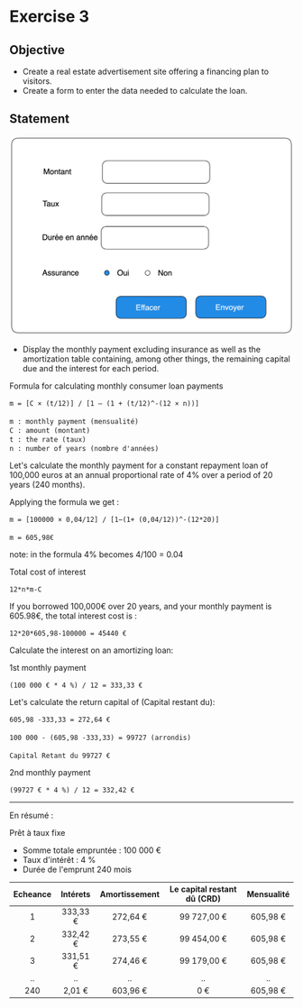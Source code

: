 # Exercise 3

## Objective

- Create a real estate advertisement site offering a financing plan to visitors.
- Create a form to enter the data needed to calculate the loan.

## Statement

![Real Estate Loan](img/real_estate_loan.png)


- Display the monthly payment excluding insurance as well as the amortization table containing, among other things, the remaining capital due and the interest for each period.


Formula for calculating monthly consumer loan payments


    m = [C × (t/12)] / [1 – (1 + (t/12)^-(12 × n))]

    m : monthly payment (mensualité)
    C : amount (montant)
    t : the rate (taux)
    n : number of years (nombre d'années)


Let's calculate the monthly payment for a constant repayment loan of 100,000 euros at an annual proportional rate of 4% over a period of 20 years (240 months).

Applying the formula we get :

    m = [100000 × 0,04/12] / [1−(1+ (0,04/12))^-(12*20)] 

    m = 605,98€


note: in the formula 4% becomes 4/100 = 0.04



Total cost of interest

    12*n*m-C


If you borrowed 100,000€ over 20 years, and your monthly payment is 605.98€, the total interest cost is :

    12*20*605,98-100000 = 45440 €


Calculate the interest on an amortizing loan:



1st monthly payment


    (100 000 € * 4 %) / 12 = 333,33 €


Let's calculate the return capital of (Capital restant du):


    605,98 -333,33 = 272,64 €
    
    100 000 - (605,98 -333,33) = 99727 (arrondis)
    
    Capital Retant du 99727 €

2nd monthly payment

    (99727 € * 4 %) / 12 = 332,42 € 


-------

En résumé :


Prêt à taux fixe

- Somme totale empruntée : 100 000 €
- Taux d'intérêt : 4 %
- Durée de l'emprunt 240 mois


| Echeance | Intérets | Amortissement  | Le capital restant dû (CRD) | Mensualité |
|:--------:|:--------:|:--------------:|:---------------------------:|:----------:|
|    1     | 333,33 € |    272,64 €    |         99 727,00 €         |  605,98 €  |
|    2     | 332,42 € |    273,55 €    |         99 454,00 €         |  605,98 €  |
|    3     | 331,51 € |    274,46 €    |         99 179,00 €         |  605,98 €  |
|    ..    |    ..    |       ..       |             ..              |     ..     |
|   240    |  2,01 €  |    603,96 €    |             0 €             |  605,98 €  |


